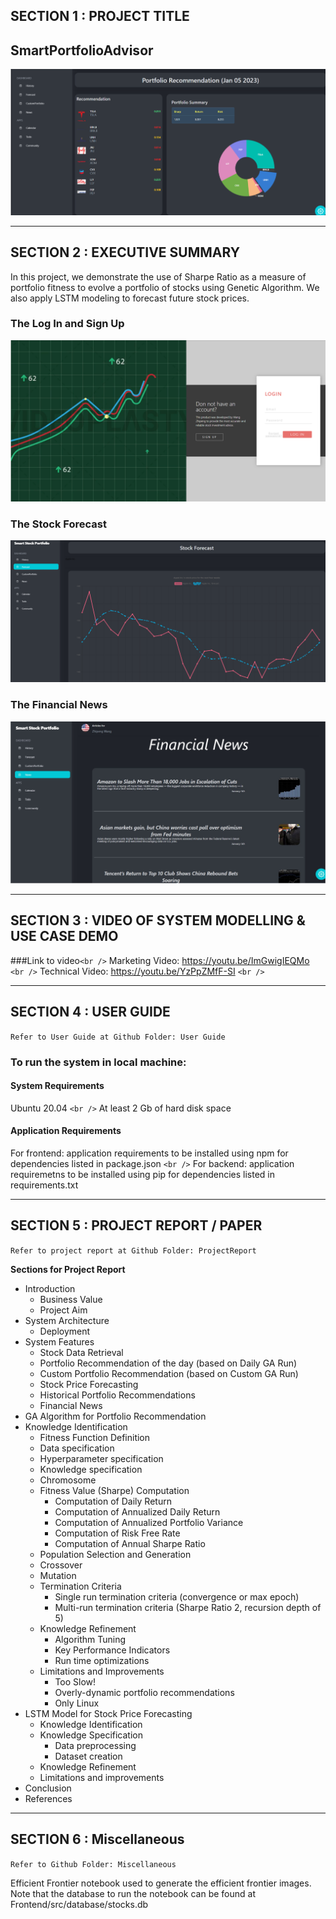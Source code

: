 ## SECTION 1 : PROJECT TITLE

## SmartPortfolioAdvisor

![1673190033323](image/README/1673190033323.png)

---

## SECTION 2 : EXECUTIVE SUMMARY

In this project, we demonstrate the use of Sharpe Ratio as a measure of portfolio fitness to evolve a portfolio of stocks using Genetic Algorithm. We also apply LSTM modeling to forecast future stock prices.

### The Log In and Sign Up

![1673190119346](image/README/1673190119346.png)

### The Stock Forecast

![1673190184758](image/README/1673190184758.png)

### The Financial News

![1673190164322](image/README/1673190164322.png)

---

## SECTION 3 : VIDEO OF SYSTEM MODELLING & USE CASE DEMO

###Link to video`<br />`
Marketing Video: https://youtu.be/ImGwigIEQMo `<br />`
Technical Video: https://youtu.be/YzPpZMfF-SI `<br />`

---

## SECTION 4 : USER GUIDE

`Refer to User Guide at Github Folder: User Guide`

### To run the system in local machine:

#### System Requirements

Ubuntu 20.04  `<br />`
At least 2 Gb of hard disk space

#### Application Requirements

For frontend: application requirements to be installed using npm for dependencies listed in package.json `<br />`
For backend: application requiremetns to be installed using pip for dependencies listed in requirements.txt

---

## SECTION 5 : PROJECT REPORT / PAPER

`Refer to project report at Github Folder: ProjectReport`

**Sections for Project Report**

- Introduction
  - Business Value
  - Project Aim
- System Architecture
  - Deployment
- System Features
  - Stock Data Retrieval
  - Portfolio Recommendation of the day (based on Daily GA Run)
  - Custom Portfolio Recommendation (based on Custom GA Run)
  - Stock Price Forecasting
  - Historical Portfolio Recommendations
  - Financial News
- GA Algorithm for Portfolio Recommendation
- Knowledge Identification
  - Fitness Function Definition
  - Data specification
  - Hyperparameter specification
  - Knowledge specification
  - Chromosome
  - Fitness Value (Sharpe) Computation
    - Computation of Daily Return
    - Computation of Annualized Daily Return
    - Computation of Annualized Portfolio Variance
    - Computation of Risk Free Rate
    - Computation of Annual Sharpe Ratio
  - Population Selection and Generation
  - Crossover
  - Mutation
  - Termination Criteria
    - Single run termination criteria (convergence or max epoch)
    - Multi-run termination criteria (Sharpe Ratio 2, recursion depth of 5)
  - Knowledge Refinement
    - Algorithm Tuning
    - Key Performance Indicators
    - Run time optimizations
  - Limitations and Improvements
    - Too Slow!
    - Overly-dynamic portfolio recommendations
    - Only Linux
- LSTM Model for Stock Price Forecasting
  - Knowledge Identification
  - Knowledge Specification
    - Data preprocessing
    - Dataset creation
  - Knowledge Refinement
  - Limitations and improvements
- Conclusion
- References

---

## SECTION 6 : Miscellaneous

`Refer to Github Folder: Miscellaneous`

Efficient Frontier notebook used to generate the efficient frontier images. Note that the database to run the notebook can be found at Frontend/src/database/stocks.db
